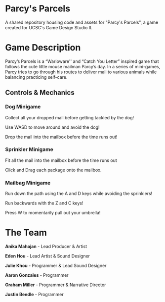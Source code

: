 # Parcy's Parcels
A shared repository housing code and assets for "Parcy's Parcels", a game created for UCSC's Game Design Studio II.

# Game Description
Parcy’s Parcels is a “Warioware'' and “Catch You Letter” inspired game that follows the cute little mouse mailman Parcy’s day.  In a series of mini-games, Parcy tries to go through his routes to deliver mail to various animals while balancing practicing self-care. 
  
## Controls & Mechanics
### Dog Minigame
Collect all your dropped mail before getting tackled by the dog!

Use WASD to move around and avoid the dog!

Drop the mail into the mailbox before the time runs out!
### Sprinkler Minigame
Fit all the mail into the mailbox before the time runs out

Click and Drag each package onto the mailbox.
### Mailbag Minigame
Run down the path using the A and D keys while avoiding the sprinklers!

Run backwards with the Z and C keys!

Press W to momentarily pull out your umbrella!
# The Team
**Anika Mahajan** - Lead Producer & Artist  
  
**Eden Hou** - Lead Artist & Sound Designer  
  
**Julie Khou** - Programmer & Lead Sound Designer 
  
**Aaron Gonzales** - Programmer  
  
**Graham Miller** - Programmer & Narrative Director  
  
**Justin Beedle** - Programmer  
